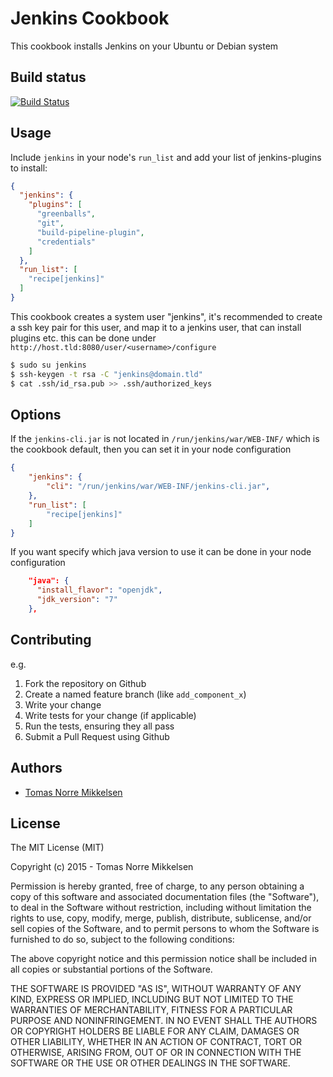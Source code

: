 Jenkins Cookbook
================

This cookbook installs Jenkins on your Ubuntu or Debian system

Build status
------------
[![Build Status](https://travis-ci.org/tomasnorre/jenkins.svg)](https://travis-ci.org/tomasnorre/jenkins)

Usage
-----

Include `jenkins` in your node's `run_list` and add your list of jenkins-plugins to install:

```json
{
  "jenkins": {
    "plugins": [
      "greenballs",
      "git",
      "build-pipeline-plugin",
      "credentials"
    ]
  },
  "run_list": [
    "recipe[jenkins]"
  ]
}
```

This cookbook creates a system user "jenkins", it's recommended to create a ssh key pair for this user, and map it to a jenkins user, that can install plugins etc. this can be done under `http://host.tld:8080/user/<username>/configure`

```sh
$ sudo su jenkins
$ ssh-keygen -t rsa -C "jenkins@domain.tld"
$ cat .ssh/id_rsa.pub >> .ssh/authorized_keys
```

Options
-------

If the `jenkins-cli.jar` is not located in `/run/jenkins/war/WEB-INF/` which is the cookbook default, then you can set it in your node configuration

```json
{
    "jenkins": {
        "cli": "/run/jenkins/war/WEB-INF/jenkins-cli.jar",
    },
    "run_list": [
        "recipe[jenkins]"
    ]
}
```

If you want specify which java version to use it can be done in your node configuration

```json
    "java": {
      "install_flavor": "openjdk",
      "jdk_version": "7"
    },
```

Contributing
------------
e.g.

1. Fork the repository on Github
2. Create a named feature branch (like `add_component_x`)
3. Write your change
4. Write tests for your change (if applicable)
5. Run the tests, ensuring they all pass
6. Submit a Pull Request using Github

Authors
-------------------
* [Tomas Norre Mikkelsen](http://github.com/tomasnorre)

License
-------

The MIT License (MIT)

Copyright (c) 2015 - Tomas Norre Mikkelsen

Permission is hereby granted, free of charge, to any person obtaining a copy
of this software and associated documentation files (the "Software"), to deal
in the Software without restriction, including without limitation the rights
to use, copy, modify, merge, publish, distribute, sublicense, and/or sell
copies of the Software, and to permit persons to whom the Software is
furnished to do so, subject to the following conditions:

The above copyright notice and this permission notice shall be included in
all copies or substantial portions of the Software.

THE SOFTWARE IS PROVIDED "AS IS", WITHOUT WARRANTY OF ANY KIND, EXPRESS OR
IMPLIED, INCLUDING BUT NOT LIMITED TO THE WARRANTIES OF MERCHANTABILITY,
FITNESS FOR A PARTICULAR PURPOSE AND NONINFRINGEMENT. IN NO EVENT SHALL THE
AUTHORS OR COPYRIGHT HOLDERS BE LIABLE FOR ANY CLAIM, DAMAGES OR OTHER
LIABILITY, WHETHER IN AN ACTION OF CONTRACT, TORT OR OTHERWISE, ARISING FROM,
OUT OF OR IN CONNECTION WITH THE SOFTWARE OR THE USE OR OTHER DEALINGS IN
THE SOFTWARE.
